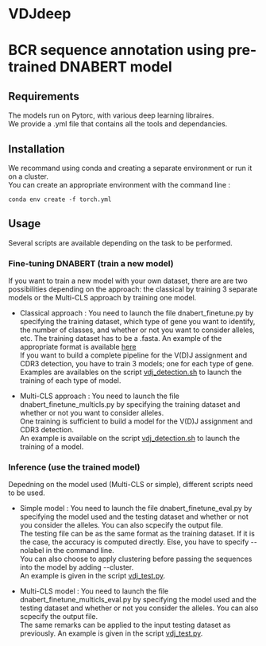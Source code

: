 # VDJdeep
# BCR sequence annotation using pre-trained DNABERT model

## Requirements
The models run on Pytorc, with various deep learning libraires.  
We provide a .yml file that contains all the tools and dependancies.

## Installation
We recommand using conda and creating a separate environment or run it on a cluster.  
You can create an appropriate environment with the command line :
```
conda env create -f torch.yml
```

## Usage
Several scripts are available depending on the task to be performed.

### Fine-tuning DNABERT (train a new model)
If you want to train a new model with your own dataset, there are are two possibilities depending on the approach: the classical by training 3 separate models or the Multi-CLS approach by training one model.  

- Classical approach :
You need to launch the file dnabert_finetune.py by specifying the training dataset, which type of gene you want to identify, the number of classes, and whether or not you want to consider alleles, etc. The training dataset has to be a .fasta. An example of the appropriate format is available [here](https://github.com/DradjatKevin/VDJdeep/blob/main/data/train/merge_shm_complete_cdr3v1.fasta)  
If you want to build a complete pipeline for the V(D)J assignment and CDR3 detection, you have to train 3 models; one for each type of gene.  
Examples are availables on the script [vdj_detection.sh](https://github.com/DradjatKevin/VDJdeep/blob/main/vdj_detection.sh) to launch the training of each type of model.  

- Multi-CLS approach : 
You need to launch the file dnabert_finetune_multicls.py by specifying the training dataset and whether or not you want to consider alleles.  
One training is sufficient to build a model for the V(D)J assignment and CDR3 detection.  
An example is available on the script [vdj_detection.sh](https://github.com/DradjatKevin/VDJdeep/blob/main/vdj_detection.sh) to launch the training of a model.

### Inference (use the trained model)
Depedning on the model used (Multi-CLS or simple), different scripts need to be used.  

- Simple model :
You need to launch the file dnabert_finetune_eval.py by specifying the model used and the testing dataset and whether or not you consider the alleles. You can also scpecify the output file.  
The testing file can be as the same format as the training dataset. If it is the case, the accuracy is computed directly. Else, you have to specify --nolabel in the command line.  
You can also choose to apply clustering before passing the sequences into the model by adding --cluster.  
An example is given in the script [vdj_test.py](https://github.com/DradjatKevin/VDJdeep/blob/main/vdj_test.sh).

- Multi-CLS model :
You need to launch the file dnabert_finetune_multicls_eval.py by specifying the model used and the testing dataset and whether or not you consider the alleles. You can also scpecify the output file.  
The same remarks can be applied to the input testing dataset as previously.
An example is given in the script [vdj_test.py](https://github.com/DradjatKevin/VDJdeep/blob/main/vdj_test.sh).



